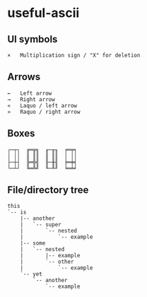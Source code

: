 # useful-ascii

## UI symbols

```
×   Multiplication sign / "X" for deletion
```

## Arrows

```
←   Left arrow
→   Right arrow
«   Laquo / left arrow
»   Raquo / right arrow
```

## Boxes

```
┌─┬┐  ╔═╦╗  ╓─╥╖  ╒═╤╕
│ ││  ║ ║║  ║ ║║  │ ││
├─┼┤  ╠═╬╣  ╟─╫╢  ╞═╪╡
└─┴┘  ╚═╩╝  ╙─╨╜  ╘═╧╛
```

## File/directory tree

```
this
`-- is
    |-- another
    |   `-- super
    |       `-- nested
    |           `-- example
    |-- some
    |   `-- nested
    |       |-- example
    |       `-- other
    |           `-- example
    `-- yet
        `-- another
            `-- example
```
